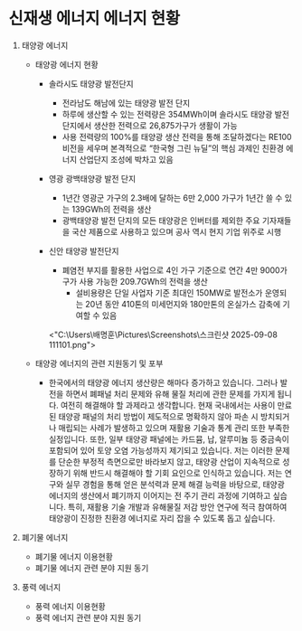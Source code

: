 # 신재생 에너지 에너지 현황


1. 태양광 에너지 
    + 태양광 에너지 현황
        + 솔라시도 태양광 발전단지 
            + 전라남도 해남에 있는 태양광 발전 단지
            + 하루에 생산할 수 있는 전력량은 354MWh이며 솔라시도 태양광 발전 단지에서 생산한 전력으로 26,875가구가 생활이 가능
            + 사용 전력량의 100%를 태양광 생산 전력을 통해 조달하겠다는 RE100 비전을 세우며 본격적으로 “한국형 그린 뉴딜”의 핵심 과제인 친환경
            에너지 산업단지 조성에 박차고 있음 
        + 영광 광백태양광 발전 단지
            + 1년간 영광군 가구의 2.3배에 달하는 6만 2,000 가구가 1년간 쓸 수 있는 139GWh의 전력을 생산
            + 광백태양광 발전 단지의 모든 태양광은 인버터를 제외한 주요 기자재들을 국산 제품으로 사용하고 있으며 공사 역시 현지 기업 위주로 시행
        + 신안 태양광 발전단지
            + 폐염전 부지를 활용한 사업으로 4인 가구 기준으로 연간 4만 9000가구가 사용 가능한 209.7GWh의 전력을 생산
                + 설비용량은 단일 사업자 기준 최대인 150MW로 발전소가 운영되는 20년 동안 410톤의 미세먼지와 180만톤의 온실가스 감축에 기여할 수 있음
            
            <"C:\Users\배명훈\Pictures\Screenshots\스크린샷 2025-09-08 111101.png">
        
    + 태양광 에너지의 관련 지원동기 및 포부  
        + 한국에서의 태양광 에너지 생산량은 해마다 증가하고 있습니다. 그러나 발전을 하면서 폐패널 처리 문제와 유해 물질 처리에 관한 문제를 가지게 됩니다. 여전히 해결해야 할 과제라고 생각합니다. 현재 국내에서는 사용이 만료된 태양광 패널의 처리 방법이 제도적으로 명확하지 않아 파손 시 방치되거나 매립되는 사례가 발생하고 있으며 재활용 기술과 통계 관리 또한 부족한 실정입니다. 또한, 일부 태양광 패널에는 카드뮴, 납, 알루미늄 등 중금속이 포함되어 있어 토양 오염 가능성까지 제기되고 있습니다. 저는 이러한 문제를 단순한 부정적 측면으로만 바라보지 않고, 태양광 산업이 지속적으로 성장하기 위해 반드시 해결해야 할 기회 요인으로 인식하고 있습니다.  저는 연구와 실무 경험을 통해 얻은 분석력과 문제 해결 능력을 바탕으로, 태양광 에너지의 생산에서 폐기까지 이어지는 전 주기 관리 과정에 기여하고 싶습니다. 특히, 재활용 기술 개발과 유해물질 저감 방안 연구에 적극 참여하여 태양광이 진정한 친환경 에너지로 자리 잡을 수 있도록 돕고 싶습니다.


  

3. 폐기물 에너지 
    + 폐기물 에너지 이용현황
    + 폐기물 에너지 관련 분야 지원 동기 

4. 풍력 에너지 
    + 풍력 에너지 이용현황
    + 풍력 에너지 관련 분야 지원 동기 

